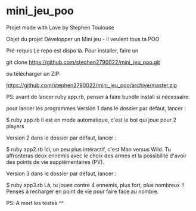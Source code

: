 # mini_jeu_poo

Projet made with Love by Stephen Toulouse 

Objet du projet
Développer un Mini jeu - il veulent tous ta POO

Pré-requis
Le repo est dispo là. Pour installer, faire un

git clone https://github.com/stephen2790022/mini_jeu_poo.git

ou télécharger un ZIP:

https://github.com/stephen2790022/mini_jeu_poo/archive/master.zip

PS: avant de lancer ruby app.rb, penser à faire bundle install si nécessaire.

pour lancer les programmes
Version 1
dans le dossier par défaut, lancer :

$ ruby app.rb
Il est en mode automatique, c'est le bot qui joue pour 2 players

Version 2
dans le dossier par défaut, lancer :

$ ruby app2.rb
Ici, un peu plus intéractif, c'est Man versus Wild. Tu affronteras deux ennemis avec le choix des armes et la possibilité d'avoir des points de vie supplémentaires (PV).

Version 3
dans le dossier par défaut, lancer :

$ ruby app3.rb
Là, tu joues contre 4 ennemis, plus fort, plus nombreux !! Penses à recharger en point de vie pour faire face au nombre.

PS: A mort les testes ^^

